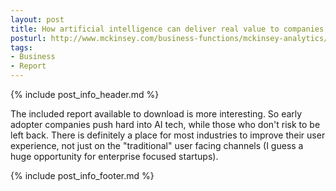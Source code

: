 ```yaml
---
layout: post
title: How artificial intelligence can deliver real value to companies
posturl: http://www.mckinsey.com/business-functions/mckinsey-analytics/our-insights/how-artificial-intelligence-can-deliver-real-value-to-companies
tags:
- Business
- Report
---
```


{% include post_info_header.md %}

The included report available to download is more interesting. So early adopter companies push hard into AI tech, while those who don't risk to be left back. There is definitely a place for most industries to improve their user experience, not just on the "traditional" user facing channels (I guess a huge opportunity for enterprise focused startups).

<!--more-->{% include post_info_footer.md %}
